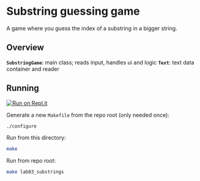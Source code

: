 # Substring guessing game

A game where you guess the index of a substring in a bigger string.

## Overview

**`SubstringGame`**: main class; reads input, handles ui and logic
**`Text`**: text data container and reader

## Running

[![Run on Repl.it](https://repl.it/badge/github/wiisportsresort/apcsa-labs)](https://repl.it/@wiisportsresort/apcsa-labs)

Generate a new `Makefile` from the repo root (only needed once):

```bash
./configure
```

Run from this directory:
```bash
make
```

Run from repo root:

```bash
make lab03_substrings
```
